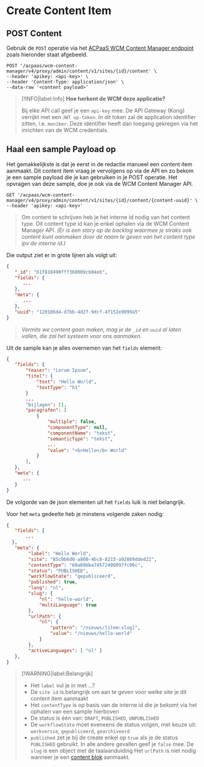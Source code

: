 # Create Content Item
## POST Content
Gebruik de `POST` operatie via het [ACPaaS WCM Content Manager endpoint](/wcmv4/content/endpoint-content-manager) zoals hieronder staat afgebeeld.

```shell
POST '/acpaas/wcm-content-manager/v4/proxy/admin/content/v1/sites/{id}/content' \
--header 'apikey: <api-key>' \
--header 'Content-Type: application/json' \
--data-raw '<content payload>’
```


> [!INFO|label:Info]
> **Hoe herkent de WCM deze applicatie?**
> 
> Bij elke API call geef je een `api-key` mee. De API Gateway (Kong) verrijkt met een `JWT up-token`. In dit token zal de application identifier zitten, i.e. `moniker`. Deze identifier heeft dan toegang gekregen via het inrichten van de WCM credentials.

## Haal een sample Payload op
Het gemakkelijkste is dat je eerst in de redactie manueel een content item aanmaakt. Dit content item vraag je vervolgens op via de API en zo bekom je een sample payload die je kan gebruiken in je POST operatie. Het opvragen van deze sample, doe je ook via de WCM Content Manager API.

```shell
GET '/acpaas/wcm-content-manager/v4/proxy/admin/content/v1/sites/{id}/content/{content-uuid}' \
--header 'apikey: <api-key>'
```

> Om content te schrijven heb je het interne id nodig van het content type. Dit content type id kan je enkel ophalen via de WCM Content Manager API. *(Er is een story op de backlog waarmee je straks ook content kunt aanmaken door de naam te geven van het content type ipv de interne id.)*


Die output ziet er in grote lijnen als volgt uit: 

```json
{
   "_id": "61f810490fff360009cb04eb",
   "fields": {
      ...
   },
   "meta": {
      ...
   },
   "uuid": "12010bd4-d7bb-4d2f-9dcf-4f152e9099a5"
}
```

> *Vermits we content gaan maken, mag je de `_id` en `uuid` al laten vallen, die zal het systeem voor ons aanmaken.*

Uit de sample kan je alles overnemen van het `fields` element:

```json
{
   "fields": {
       "teaser": "Lorum Ipsum",
       "titel": {
           "text": "Hello World",
           "textType": "h1"
       }
       ...
       "bijlagen": [],
       "paragrafen": [
           {
               "multiple": false,
               "componentType": null,
               "componentName": "tekst",
               "semanticType": "tekst",
               ...
               "value": "<b>Hello</b> World"
           }
       ],
   },
   "meta": {
      ...
   }
}
```

De volgorde van de json elementen uit het `fields` luik is niet belangrijk.

Voor het `meta` gedeelte heb je minstens volgende zaken nodig: 

```json
{
   "fields": {
       ...
  },
   "meta": {
        "label": "Hello World",
        "site": "85c0b6d0-a800-4bc8-8215-a92869dded22",
        "contentType": "60a60bba74572400097fc06c",
        "status": "PUBLISHED",
        "workflowState": "gepubliceerd",
        "published": true,
        "lang": "nl",
        "slug": {
            "nl": "hello-world",
            "multiLanguage": true
        },
        "urlPath": {
            "nl": {
                "pattern": "/nieuws/[item:slug]",
                "value": "/nieuws/hello-world"
            }
        },
        "activeLanguages": [ "nl" ]
   },
}
```

> [!WARNING|label:Belangrijk]
> * Het `label` vul je in met …?
> * De `site id` is belangrijk om aan te geven voor welke site je dit content item aanmaakt
> * Het `contentType` is op basis van de interne id die je bekomt via het ophalen van een sample hierboven
> * De status is één van: `DRAFT`, `PUBLISHED`, `UNPUBLISHED`
> * De `workflowState` moet eveneens de status volgen, met keuze uit: `werkversie`, `gepubliceerd`, `gearchiveerd` 
> * `published` zet je bij de create enkel op `true` als je de status `PUBLISHED` gebruikt. In alle andere gevallen geef je `false` mee.
> De `slug` is een object met de taalaanduiding
> Het `urlPath` is niet nodig wanneer je een [content blok](/common/content/concept-cb) aanmaakt.